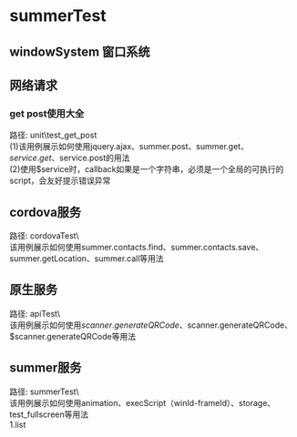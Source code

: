 # summerTest
## windowSystem  窗口系统

## 网络请求
### get post使用大全  
路径: unit\test_get_post    
(1)该用例展示如何使用jquery.ajax、summer.post、summer.get、$service.get、$service.post的用法    
(2)使用$service时，callback如果是一个字符串，必须是一个全局的可执行的script，会友好提示错误异常    

## cordova服务
路径: cordovaTest\    
该用例展示如何使用summer.contacts.find、summer.contacts.save、summer.getLocation、summer.call等用法  


## 原生服务
路径: apiTest\    
该用例展示如何使用$scanner.generateQRCode、$scanner.generateQRCode、$scanner.generateQRCode等用法   

## summer服务
路径: summerTest\    
该用例展示如何使用animation、execScript（winId-frameId）、storage、test_fullscreen等用法    
1.list
   


